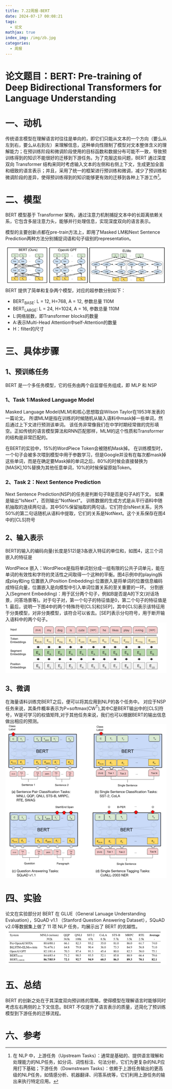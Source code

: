 ```yaml
---
title: 7.22周报-BERT
date: 2024-07-17 00:08:21
tags:
  - 论文
mathjax: true
index_img: /img/zb.jpg
categories:
  - 周报
---
```


# 论文题目：BERT: Pre-training of Deep Bidirectional Transformers for Language Understanding

# 一、动机
传统语言模型在理解语言时往往是单向的，即它们只能从文本的一个方向（要么从左到右，要么从右到左）来理解信息，这种单向性限制了模型对文本整体含义的理解能力；在预训练阶段和微调阶段使用的目标函数和数据分布可能不一致，导致预训练得到的知识不能很好的迁移到下游任务。为了克服这些问题，BERT 通过深度双向 Transformer 结构来同时考虑输入文本的左侧和右侧上下文，生成更加全面和细致的语言表示；并且，采用了统一的框架进行预训练和微调，减少了预训练和微调阶段的差异，使得预训练得到的知识能够更有效的迁移到各种上下游工作[^1]。

# 二、模型
BERT 模型基于 Transformer 架构，通过注意力机制捕捉文本中的长距离依赖关系，它包含多层注意力头，能够并行处理信息，实现深度双向的语言表示。

模型的主要创新点都在pre-train方法上，即用了Masked LM和Next Sentence Prediction两种方法分别捕捉词语和句子级别的representation。

![alt text](img/Bert.jpeg)
BERT 提供了简单和复杂两个模型，对应的超参数分别如下：
- BERT<sub>BASE</sub>: L = 12, H=768, A = 12, 参数总量 110M
- BERT<sub>LARGE</sub>: L = 24, H=1024, A = 16, 参数总量 110M
- L:网络层数，即Transformer blocks的数量
- A:表示Multi-Head Attention中self-Attention的数量
- H：filter的尺寸

# 三、具体步骤

## 1、预训练任务
BERT 是一个多任务模型，它的任务由两个自监督任务组成，即 MLP 和 NSP

### 1、Task 1:Masked Language Model
Masked Language Model(MLM)和核心思想取自Wilson Taylor在1953年发表的一篇论文。
所谓MLM是指在训练的时候随机从输入语料中mask掉一些单词，然后通过上下文进行预测该单词。
该任务非常像我们在中学时期经常做的完形填空。正如传统的语言模型算法和RNN匹配那样，MLM的这个性质和Transformer的结构是非常匹配的。

在BERT的实验中，15%的WordPiece Token会被随机Mask掉。
在训练模型时，一个句子会被多次喂到模型中用于参数学习，但是Google并没有在每次都mask掉这些单词，而是在确定要Mask掉的单词之后，80%的时候会直接替换为[MASK],10%替换为其他任意单词，10%的时候保留原始Token。

### 2、Task 2：Next Sentence Prediction
Next Sentence Prediction(NSP)的任务是判断句子B是否是句子A的下文。
如果是输出"IsNext"，否则输出"NotNext"。
训练数据的生成方式是从平行语料中随机抽取的连续两句话，其中50%保留抽取的两句话，它们符合IsNext关系，另外50%的第二句话随机从语料中提取，它们的关系是NotNext。这个关系保存在图4中的[CLS]符号

## 2、输入表示
BERT的输入的编码向量(长度是512)是3各嵌入特征的单位和，如图4，这三个词嵌入的特征是

WordPiece 嵌入：WordPiece是指将单词划分成一组有限的公共子词单元，能在单词的有效性和字符的灵活性之间取得一个这种的平衡。图4示例中的playing拆成play和ing
位置嵌入(Position Embedding):位置嵌入是将单词的位置信息编码成特征向量，位置嵌入是向模型中引入单词位置关系的至关重要的一环。
分割嵌入(Segment Embedding)：用于区分两个句子，例如B是否是A的下文(对话场景，问答场景等)。对于句子对，第一个句子的特征值是0，第二个句子的特征值是1.
最后，说明一下图4中的两个特殊符号[CLS]和[SEP]，其中[CLS]表示该特征用于分类模型，对非分类模型，该符合可以省去。[SEP]表示分句符号，用于断开输入语料中的两个句子。
![alt text](img/Longshot-20240722164440.png)

## 3、微调
在海量语料训练完BERT之后，便可以将其应用到NLP的各个任务中。
对应于NSP任务来说，其条件概率表示为P=softmax(CW<sup>T</sup>),其中C是BERT输出中的[CLS]符号，W是可学习的权值矩阵,对于其他任务来说，我们也可以根据BERT的输出信息做出相应的预测。
![alt text](img/Longshot-20240722164715.png)
# 四、实验
论文在实验部分对 BERT 在 GLUE（General Lanuage Understanding Evaluation），SQuAD v1.1 （Stanford Question Answering Dataset），SQuAD v2.0等数据集上做了 11 项 NLP 任务，均展示出了 BERT 的优越性。
![alt text](img/bert-4.png)
# 五、总结
BERT 的创新之处在于其深度双向预训练的策略，使得模型在理解语言时能够同时考虑左右两侧的上下文信息。BERT 不仅提升了语言表示的质量，还简化了预训练模型到下游任务的迁移流程。
# 六、参考
[^1]:在 NLP 中，上游任务（Upstream Tasks）：通常是基础的、提供语言理解和处理能力的NLP任务，如分词、词性标注、句法分析，它们为更复杂的NLP应用打下基础；下游任务（Downstream Tasks）：依赖于上游任务输出的更高级的NLP任务，如情感分析、机器翻译、问答系统等，它们利用上游任务的输出来执行特定应用。